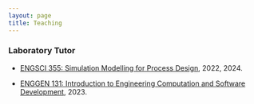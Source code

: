 ```yaml
---
layout: page
title: Teaching
---
```


### Laboratory Tutor

* [ENGSCI 355: Simulation Modelling for Process Design](https://courseoutline.auckland.ac.nz/dco/course/ENGSCI/355/1225]), 2022, 2024.

  <!---Helping students with the modelling, simulation, and statistical analysis of complex queuing systems using Java and R.--->

* [ENGGEN 131: Introduction to Engineering Computation and Software Development](https://courseoutline.auckland.ac.nz/dco/course/ENGGEN/131/1235), 2023.

  <!---Helping students understand foundational coding concepts in MATLAB and C.--->


